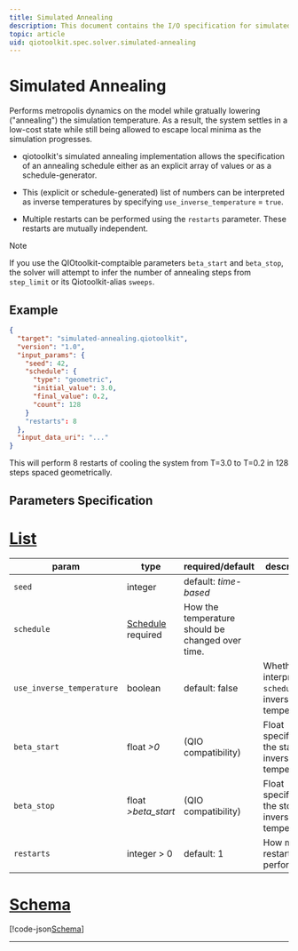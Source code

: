 ```yaml
---
title: Simulated Annealing
description: This document contains the I/O specification for simulated annealing
topic: article
uid: qiotoolkit.spec.solver.simulated-annealing
---
```


Simulated Annealing
===================

Performs metropolis dynamics on the model while gratually lowering ("annealing")
the simulation temperature. As a result, the system settles in a low-cost state
while still being allowed to escape local minima as the simulation progresses.

  * qiotoolkit's simulated annealing implementation allows the specification of an
    annealing schedule either as an explicit array of values or as a
    schedule-generator.

  * This (explicit or schedule-generated) list of numbers can be interpreted as
    inverse temperatures by specifying `use_inverse_temperature` = `true`.

  * Multiple restarts can be performed using the `restarts` parameter. These
    restarts are mutually independent.

> [!NOTE]
> If you use the QIOtoolkit-comptaible parameters `beta_start` and `beta_stop`,
> the solver will attempt to infer the number of annealing steps from `step_limit`
> or its Qiotoolkit-alias `sweeps`.


Example
-------

```json
{
  "target": "simulated-annealing.qiotoolkit",
  "version": "1.0",
  "input_params": {
    "seed": 42,
    "schedule": {
      "type": "geometric",
      "initial_value": 3.0,
      "final_value": 0.2,
      "count": 128
    }
    "restarts": 8
  },
  "input_data_uri": "..."
}
```

This will perform 8 restarts of cooling the system from T=3.0 to T=0.2 in 128 steps
spaced geometrically.


Parameters Specification
------------------------

# [List](#tab/tabid-1)

| param   | type | required/default | description |
| ------- | ---- | ---------------- | ----------- |
| `seed`  | integer | default: _time-based_ |  |
| `schedule` | [Schedule]() required | How the temperature should be changed over time. |
| `use_inverse_temperature` | boolean | default: false | Whether to interpret `schedule` as inverse temperature. |
| `beta_start` | float _>0_ | (QIO compatibility) | Float specifying the starting inverse temperature. |
| `beta_stop` | float _>beta_start_ | (QIO compatibility) | Float specifying the stopping inverse temperature. |
| `restarts` | integer > 0 | default: 1 | How many restarts to perform. |

# [Schema](#tab/tabid-2)

[!code-json[Schema](simulated-annealing.schema)]

***
